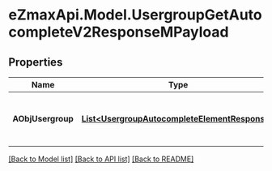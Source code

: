 
# eZmaxApi.Model.UsergroupGetAutocompleteV2ResponseMPayload

## Properties

Name | Type | Description | Notes
------------ | ------------- | ------------- | -------------
**AObjUsergroup** | [**List&lt;UsergroupAutocompleteElementResponse&gt;**](UsergroupAutocompleteElementResponse.md) | An array of Usergroup autocomplete element response. | 

[[Back to Model list]](../README.md#documentation-for-models)
[[Back to API list]](../README.md#documentation-for-api-endpoints)
[[Back to README]](../README.md)

